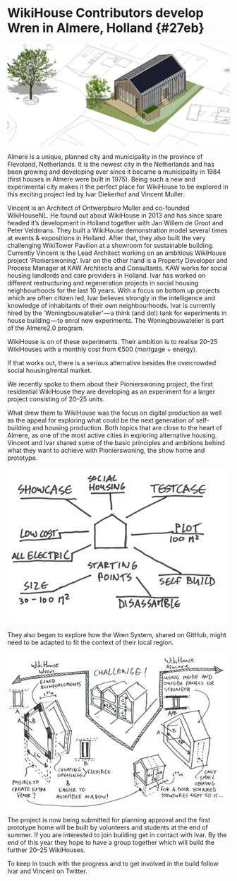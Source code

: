 # WikiHouse Contributors develop Wren in Almere, Holland {#27eb}

![](/assets/wikihouse-01.jpg)

Almere is a unique, planned city and municipality in the province of Flevoland, Netherlands. It is the newest city in the Netherlands and has been growing and developing ever since it became a municipality in 1984 \(first houses in Almere were built in 1975\). Being such a new and experimental city makes it the perfect place for WikiHouse to be explored in this exciting project led by Ivar Diekerhof and Vincent Muller.

Vincent is an Architect of Ontwerpburo Muller and co-founded WikiHouseNL. He found out about WikiHouse in 2013 and has since spare headed it’s development in Holland together with Jan Willem de Groot and Peter Veldmans. They built a WikiHouse demonstration model several times at events & expositions in Holland. After that, they also built the very challenging WikiTower Pavilion at a showroom for sustainable building. Currently Vincent is the Lead Architect working on an ambitious WikiHouse project ‘Pionierswoning’. Ivar on the other hand is a Property Developer and Process Manager at KAW Architects and Consultants. KAW works for social housing landlords and care providers in Holland. Ivar has worked on different restructuring and regeneration projects in social housing neighbourhoods for the last 10 years. With a focus on bottom up projects which are often citizen led, Ivar believes strongly in the intelligence and knowledge of inhabitants of their own neighbourhoods. Ivar is currently hired by the ‘Woningbouwatelier’ — a think \(and do!\) tank for experiments in house building — to enrol new experiments. The Woningbouwatelier is part of the Almere2.0 program.

WikiHouse is on of these experiments. Their ambition is to realise 20–25 WikiHouses with a monthly cost from €500 \(mortgage + energy\).

If that works out, there is a serious alternative besides the overcrowded social housing/rental market.

We recently spoke to them about their Pionierswoning project, the first residential WikiHouse they are developing as an experiment for a larger project consisting of 20–25 units.

What drew them to WikiHouse was the focus on digital production as well as the appeal for exploring what could be the next generation of self-building and housing production. Both topics that are close to the heart of Almere, as one of the most active cities in exploring alternative housing. Vincent and Ivar shared some of the basic principles and ambitions behind what they want to achieve with Pionierswoning, the show home and prototype.

![](/assets/wikihouse-02.jpg)

They also began to explore how the Wren System, shared on GitHub, might need to be adapted to fit the context of their local region.

![](/assets/wikihouse-03.jpg)

The project is now being submitted for planning approval and the first prototype home will be built by volunteers and students at the end of summer. If you are interested to join building get in contact with Ivar. By the end of this year they hope to have a group together which will build the further 20–25 WikiHouses.

To keep in touch with the progress and to get involved in the build follow Ivar and Vincent on Twitter.

